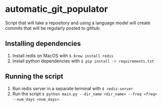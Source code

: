 # automatic_git_populator
Script that will take a repository and using a language model will create commits that will be regularly posted to github

## Installing dependencies

1. Install redis on MacOS with `$ brew install redis`
2. Install python dependencies with `$ pip install -r requirements.txt`

## Running the script

1. Run redis server in a separate terminal with `$ redis-server`
2. Run the script `$ python main.py --dir_name <dir_name> --freq <freq> --num_days <num_days>`.
